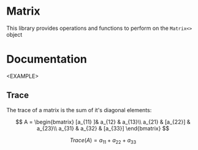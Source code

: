 # Matrix

This library provides operations and functions to perform on the `Matrix<>` object


# Documentation

\<EXAMPLE\>

## Trace
The trace of a matrix is the sum of it's diagonal elements:


$$
A = \begin{bmatrix}
[a_{11} ]& a_{12}  & a_{13}\\
a_{21}  & [a_{22}] & a_{23}\\
a_{31}  & a_{32}   & [a_{33}]
\end{bmatrix}
$$

$$
Trace(A) = a_{11} + a_{22} + a_{33}
$$
